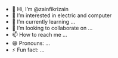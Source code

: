 - 👋 Hi, I’m @zainfikrizain
- 👀 I’m interested in electric and computer
- 🌱 I’m currently learning ...
- 💞️ I’m looking to collaborate on ...
- 📫 How to reach me ...
- 😄 Pronouns: ...
- ⚡ Fun fact: ...

<!---
zainfikrizain/zainfikrizain is a ✨ special ✨ repository because its `README.md` (this file) appears on your GitHub profile.
You can click the Preview link to take a look at your changes.
--->
